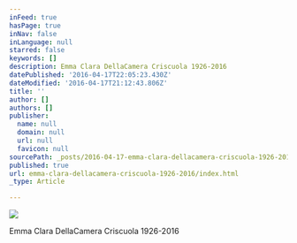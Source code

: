 ```yaml
---
inFeed: true
hasPage: true
inNav: false
inLanguage: null
starred: false
keywords: []
description: Emma Clara DellaCamera Criscuola 1926-2016
datePublished: '2016-04-17T22:05:23.430Z'
dateModified: '2016-04-17T21:12:43.806Z'
title: ''
author: []
authors: []
publisher:
  name: null
  domain: null
  url: null
  favicon: null
sourcePath: _posts/2016-04-17-emma-clara-dellacamera-criscuola-1926-2016.md
published: true
url: emma-clara-dellacamera-criscuola-1926-2016/index.html
_type: Article

---
```

![](https://the-grid-user-content.s3-us-west-2.amazonaws.com/e5d4debd-3cad-4f01-b143-91cb67db387d.png)

Emma Clara DellaCamera Criscuola 1926-2016